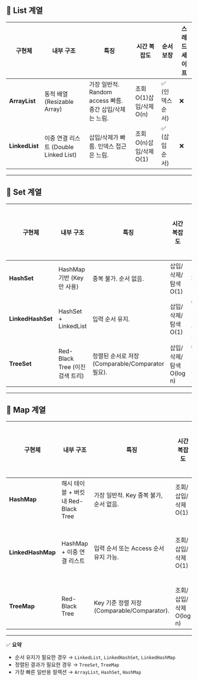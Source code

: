## 🔹 List 계열

| 구현체 | 내부 구조 | 특징 | 시간 복잡도 | 순서 보장 | 스레드 세이프 |
| --- | --- | --- | --- | --- | --- |
| **ArrayList** | 동적 배열 (Resizable Array) | 가장 일반적. Random access 빠름. 중간 삽입/삭제는 느림. | 조회 O(1)삽입/삭제 O(n) | ✅ (인덱스 순서) | ❌ |
| **LinkedList** | 이중 연결 리스트 (Double Linked List) | 삽입/삭제가 빠름. 인덱스 접근은 느림. | 조회 O(n)삽입/삭제 O(1) | ✅ (삽입 순서) | ❌ |

---

## 🔹 Set 계열

| 구현체 | 내부 구조 | 특징 | 시간 복잡도 | 순서 보장 | 스레드 세이프 |
| --- | --- | --- | --- | --- | --- |
| **HashSet** | HashMap 기반 (Key만 사용) | 중복 불가. 순서 없음. | 삽입/삭제/탐색 O(1) | ❌ | ❌ |
| **LinkedHashSet** | HashSet + LinkedList | 입력 순서 유지. | 삽입/삭제/탐색 O(1) | ✅ (입력 순서) | ❌ |
| **TreeSet** | Red-Black Tree (이진 검색 트리) | 정렬된 순서로 저장 (Comparable/Comparator 필요). | 삽입/삭제/탐색 O(log n) | ✅ (정렬 순서) | ❌ |

---

## 🔹 Map 계열

| 구현체 | 내부 구조 | 특징 | 시간 복잡도 | 순서 보장 | 스레드 세이프 |
| --- | --- | --- | --- | --- | --- |
| **HashMap** | 해시 테이블 + 버킷 내 Red-Black Tree | 가장 일반적. Key 중복 불가, 순서 없음. | 조회/삽입/삭제 O(1) | ❌ | ❌ |
| **LinkedHashMap** | HashMap + 이중 연결 리스트 | 입력 순서 또는 Access 순서 유지 가능. | 조회/삽입/삭제 O(1) | ✅ (입력/접근 순서) | ❌ |
| **TreeMap** | Red-Black Tree | Key 기준 정렬 저장 (Comparable/Comparator). | 조회/삽입/삭제 O(log n) | ✅ (정렬 순서) | ❌ |

---

✅ **요약**

- 순서 유지가 필요한 경우 → `LinkedList`, `LinkedHashSet`, `LinkedHashMap`
- 정렬된 결과가 필요한 경우 → `TreeSet`, `TreeMap`
- 가장 빠른 일반용 컬렉션 → `ArrayList`, `HashSet`, `HashMap`
